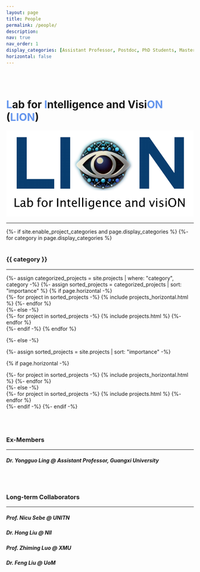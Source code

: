 ```yaml
---
layout: page
title: People
permalink: /people/
description:
nav: true
nav_order: 1
display_categories: [Assistant Professor, Postdoc, PhD Students, Master Students]
horizontal: false
---
```



<!-- pages/people.md -->
<br/><br/> 
# <strong style="color: #6495ED;">L</strong>ab for <strong style="color: #6495ED;">I</strong>ntelligence and Visi<strong style="color: #6495ED;">ON</strong> (<strong style="color: #6495ED;">LION</strong>)

<img title="a title" alt="" src="/others/SI/img/logo-new.pdf">

---------------------------------------------------------------
<div class="projects">
{%- if site.enable_project_categories and page.display_categories %}
  <!-- Display categorized projects -->
  {%- for category in page.display_categories %}
  <br>
  <br>
  <h3 class="category">{{ category }}</h3>
  <hr />
  {%- assign categorized_projects = site.projects | where: "category", category -%}
  {%- assign sorted_projects = categorized_projects | sort: "importance" %}
  <!-- Generate cards for each project -->
  {% if page.horizontal -%}
  <div class="container">
    <div class="row row-cols-2">
    {%- for project in sorted_projects -%}
      {% include projects_horizontal.html %}
    {%- endfor %}
    </div>
  </div>
  {%- else -%}
  <div class="grid">
    {%- for project in sorted_projects -%}
      {% include projects.html %}
    {%- endfor %}
  </div>
  {%- endif -%}
  {% endfor %}

{%- else -%}
<!-- Display projects without categories -->
  {%- assign sorted_projects = site.projects | sort: "importance" -%}
  <!-- Generate cards for each project -->
  {% if page.horizontal -%}
  <div class="container">
    <div class="row row-cols-2">
    {%- for project in sorted_projects -%}
      {% include projects_horizontal.html %}
    {%- endfor %}
    </div>
  </div>
  {%- else -%}
  <div class="grid">
    {%- for project in sorted_projects -%}
      {% include projects.html %}
    {%- endfor %}
  </div>
  {%- endif -%}
{%- endif -%}
</div>


<br/><br/> 
### Ex-Members
---------------------------------------------------------------

##### Dr. Yongguo Ling @ Assistant Professor, Guangxi University



<br/><br/> 
### Long-term Collaborators
---------------------------------------------------------------
##### Prof. Nicu Sebe @ UNITN

##### Dr. Hong Liu @ NII

##### Prof. Zhiming Luo @ XMU

##### Dr. Feng Liu @ UoM

<br>
<br>
<br>

